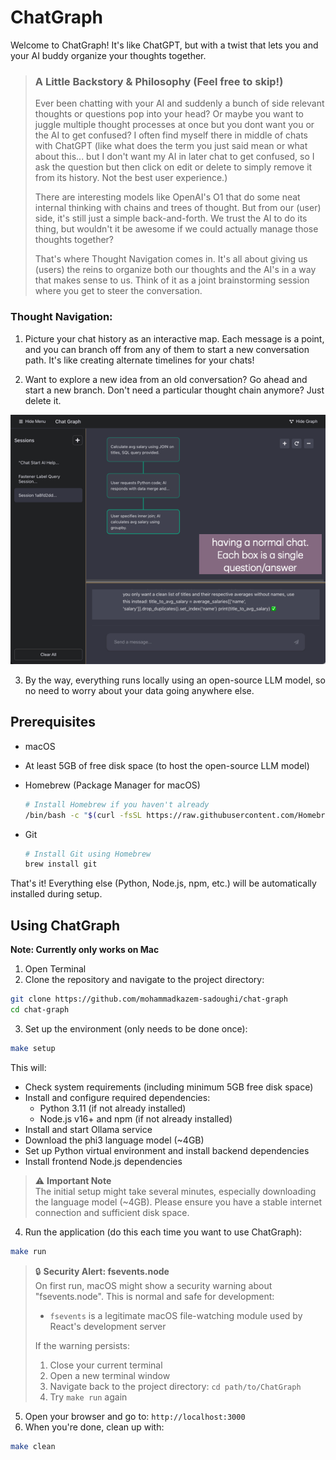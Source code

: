 # ChatGraph

Welcome to ChatGraph! It's like ChatGPT, but with a twist that lets you and your AI buddy organize your thoughts together.

> ### A Little Backstory & Philosophy (Feel free to skip!)
>
> Ever been chatting with your AI and suddenly a bunch of side relevant thoughts or questions pop into your head? Or maybe you want to juggle multiple thought processes at once but you dont want you or the AI to get confused? I often find myself there in middle of chats with ChatGPT (like what does the term you just said mean or what about this... but I don't want my AI in later chat to get confused, so I ask the question but then click on edit or delete to simply remove it from its history. Not the best user experience.)
>
> There are interesting models like OpenAI's O1 that do some neat internal thinking with chains and trees of thought. But from our (user) side, it's still just a simple back-and-forth. We trust the AI to do its thing, but wouldn't it be awesome if we could actually manage those thoughts together?
>
> That's where Thought Navigation comes in. It's all about giving us (users) the reins to organize both our thoughts and the AI's in a way that makes sense to us. Think of it as a joint brainstorming session where you get to steer the conversation.

### Thought Navigation:

1. Picture your chat history as an interactive map. Each message is a point, and you can branch off from any of them to start a new conversation path. It's like creating alternate timelines for your chats!

2. Want to explore a new idea from an old conversation? Go ahead and start a new branch. Don't need a particular thought chain anymore? Just delete it.

![ThoughtNavigator Demo](documents/demo.gif)

3. By the way, everything runs locally using an open-source LLM model, so no need to worry about your data going anywhere else.


## Prerequisites

- macOS
- At least 5GB of free disk space (to host the open-source LLM model)
- Homebrew (Package Manager for macOS)
  ```bash
  # Install Homebrew if you haven't already
  /bin/bash -c "$(curl -fsSL https://raw.githubusercontent.com/Homebrew/install/HEAD/install.sh)"
  ```

- Git
  ```bash
  # Install Git using Homebrew
  brew install git
  ```

That's it! Everything else (Python, Node.js, npm, etc.) will be automatically installed during setup.

## Using ChatGraph

**Note: Currently only works on Mac**

1. Open Terminal
2. Clone the repository and navigate to the project directory:

```bash
git clone https://github.com/mohammadkazem-sadoughi/chat-graph
cd chat-graph
```

3. Set up the environment (only needs to be done once):

```bash
make setup
```

This will:
- Check system requirements (including minimum 5GB free disk space)
- Install and configure required dependencies:
  - Python 3.11 (if not already installed)
  - Node.js v16+ and npm (if not already installed)
- Install and start Ollama service
- Download the phi3 language model (~4GB)
- Set up Python virtual environment and install backend dependencies
- Install frontend Node.js dependencies

> ⚠️ **Important Note**  
> The initial setup might take several minutes, especially downloading the language model (~4GB).
> Please ensure you have a stable internet connection and sufficient disk space.

4. Run the application (do this each time you want to use ChatGraph):

```bash
make run
```

> 🔒 **Security Alert: fsevents.node**  
> On first run, macOS might show a security warning about "fsevents.node". This is normal and safe for development:
> - `fsevents` is a legitimate macOS file-watching module used by React's development server
>
> If the warning persists:
> 1. Close your current terminal
> 2. Open a new terminal window
> 3. Navigate back to the project directory: `cd path/to/ChatGraph`
> 4. Try `make run` again

5. Open your browser and go to: `http://localhost:3000`
6. When you're done, clean up with:

```bash
make clean
```